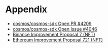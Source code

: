 # Appendix

* [cosmos/cosmos-sdk Open PR #4209](https://github.com/cosmos/cosmos-sdk/pull/4209)
* [cosmos/cosmos-sdk Open Issue #4046](https://github.com/cosmos/cosmos-sdk/issues/4046)
* [Binance Improvement Proposal 7 (NFT)](https://github.com/binance-chain/BEPs/pull/7)
* [Ethereum Improvement Proposal 721 (NFT)](https://github.com/ethereum/EIPs/blob/master/EIPS/eip-721.md)
